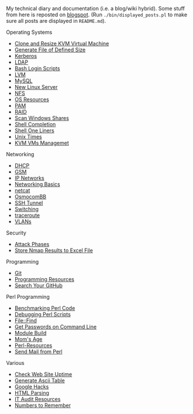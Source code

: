 My technical diary and documentation (i.e. a blog/wiki hybrid). Some stuff from here is reposted on [blogspot](http://jreisinger.blogspot.sk). (Run `./bin/displayed_posts.pl` to make sure all posts are displayed in `README.md`).

Operating Systems

* [Clone and Resize KVM Virtual Machine](posts/clone-and-resize-kvm-virtual-machine.md)
* [Generate File of Defined Size](posts/gen_rand_file.md)
* [Kerberos](posts/kerberos.md)
* [LDAP](posts/ldap.md)
* [Bash Login Scripts](posts/login-scripts.md)
* [LVM](posts/lvm.md)
* [MySQL](posts/mysql.md)
* [New Linux Server](posts/new-linux-server.md)
* [NFS](posts/nfs.md)
* [OS Resources](posts/os-resources.md)
* [PAM](posts/pam.md)
* [RAID](posts/raid.md)
* [Scan Windows Shares](posts/scan_win_shares.md)
* [Shell Completion](posts/shell-completion.md)
* [Shell One Liners](posts/shell-one-liners.md)
* [Unix Times](posts/unix-times.md)
* [KVM VMs Managemet](posts/vm-mngt.md)

Networking

* [DHCP](posts/dhcp.md)
* [GSM](posts/gsm.md)
* [IP Networks](posts/ip-networks.md) 
* [Networking Basics](posts/01_net_basics.md) 
* [netcat](posts/netcat.md)
* [OsmocomBB](posts/osmocombb.md)
* [SSH Tunnel](posts/ssh-tunnel.md)
* [Switching](posts/02_switching.md)
* [traceroute](posts/traceroute-explained.md)
* [VLANs](posts/vlans.md)
 
Security 
 
* [Attack Phases](posts/attack-phases.md)
* [Store Nmap Results to Excel File](posts/nmap2excel.md)

Programming

* [Git](posts/git.md)
* [Programming Resources](posts/programming-resources.md)
* [Search Your GitHub](posts/search-github.md)

Perl Programming
 
* [Benchmarking Perl Code](posts/benchmarking-perl-code.md)
* [Debugging Perl Scripts](posts/debugging-perl-scripts.md)
* [File::Find](posts/file-find.md)
* [Get Passwords on Command Line](posts/get-passwd.md)
* [Module Build](posts/module-build.md)
* [Mom's Age](posts/moms-age.md)
* [Perl-Resources](posts/perl-resources.md)
* [Send Mail from Perl](posts/send-mail-from-perl.md)

Various
 
* [Check Web Site Uptime](posts/check-web-app.md)
* [Generate Ascii Table](posts/gen_ascii_table.md)
* [Google Hacks](posts/google-hacks.md)
* [HTML Parsing](posts/html-parsing.md)
* [IT Audit Resources](posts/it-audit-resources.md)
* [Numbers to Remember](posts/numbers-to-remember.md)
